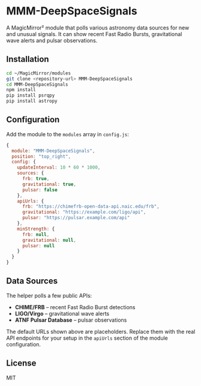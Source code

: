 # MMM-DeepSpaceSignals

A MagicMirror² module that polls various astronomy data sources for new and unusual
signals. It can show recent Fast Radio Bursts, gravitational wave alerts and
pulsar observations.

## Installation

```bash
cd ~/MagicMirror/modules
git clone <repository-url> MMM-DeepSpaceSignals
cd MMM-DeepSpaceSignals
npm install
pip install psrqpy
pip install astropy
```

## Configuration
Add the module to the `modules` array in `config.js`:

```javascript
{
  module: "MMM-DeepSpaceSignals",
  position: "top_right",
  config: {
    updateInterval: 10 * 60 * 1000,
    sources: {
      frb: true,
      gravitational: true,
      pulsar: false
    },
    apiUrls: {
      frb: "https://chimefrb-open-data-api.naic.edu/frb",
      gravitational: "https://example.com/ligo/api",
      pulsar: "https://pulsar.example.com/api"
    },
    minStrength: {
      frb: null,
      gravitational: null,
      pulsar: null
    }
  }
}
```

## Data Sources
The helper polls a few public APIs:
- **CHIME/FRB** – recent Fast Radio Burst detections
- **LIGO/Virgo** – gravitational wave alerts
- **ATNF Pulsar Database** – pulsar observations

The default URLs shown above are placeholders. Replace them with the real API
endpoints for your setup in the `apiUrls` section of the module configuration.

## License
MIT
